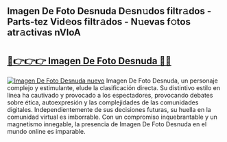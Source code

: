 ## Imagen De Foto Desnuda D𝚎sn𝚞dos filtr𝚊dos - Parts-tez Vid𝚎os filtr𝚊dos - N𝚞evas f𝚘tos atr𝚊ctivas nVloA

# <h2><a href="http://mb30kbr.tromn.icu/?c=Imagen+De+Foto+Desnuda">🔗👉👉👉 Imagen De Foto Desnuda 🔗🔗</a></h2>

[![Imagen De Foto Desnuda nuevo](https://i.imgur.com/pEAQMta.gif)](http://mb30kbr.tromn.icu/?c=Imagen+De+Foto+Desnuda)
Imagen De Foto Desnuda, un personaje complejo y estimulante, elude la clasificación directa. Su distintivo estilo en línea ha cautivado y provocado a los espectadores, provocando debates sobre ética, autoexpresión y las complejidades de las comunidades digitales. Independientemente de sus decisiones futuras, su huella en la comunidad virtual es imborrable. Con un compromiso inquebrantable y un magnetismo innegable, la presencia de Imagen De Foto Desnuda en el mundo online es imparable.
